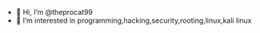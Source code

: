 - 👋 Hi, I’m @theprocat99
- 👀 I’m interested in programming,hacking,security,rooting,linux,kali linux
<!---
theprocat99/theprocat99 is a ✨ special ✨ repository because its `README.md` (this file) appears on your GitHub profile.
You can click the Preview link to take a look at your changes.
--->
